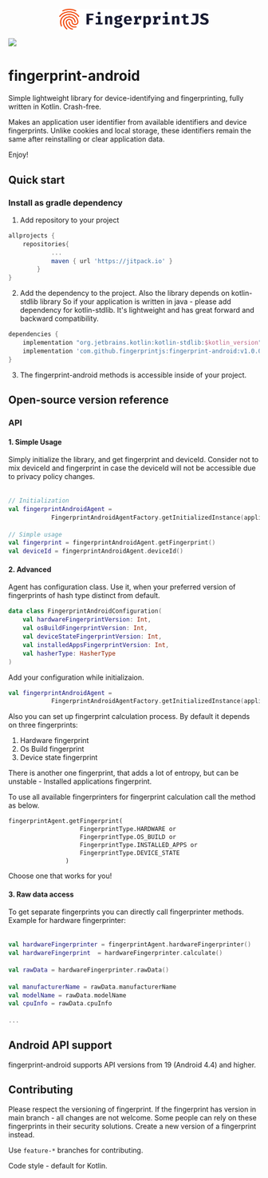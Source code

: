 <p align="center">
  <a href="https://fingerprintjs.com">
    <img src="resources/logo.svg" alt="FingerprintJS" width="300px" />
  </a>
</p>

[![](https://jitpack.io/v/fingerprintjs/fingerprint-android.svg)](https://jitpack.io/#fingerprintjs/fingerprint-android)
# fingerprint-android

Simple lightweight library for device-identifying and fingerprinting, fully written in Kotlin. Crash-free. 

Makes an application user identifier from available identifiers and device fingerprints.
Unlike cookies and local storage, these identifiers remain the same after reinstalling or clear application data.

Enjoy!


## Quick start

### Install as gradle dependency

1. Add repository to your project

```gradle
allprojects {
	repositories{
			...
			maven { url 'https://jitpack.io' }	
		}
}
```

2. Add the dependency to the project. Also the library depends on kotlin-stdlib library So if your application is written in java - please add dependency for kotlin-stdlib. It's lightweight and has great forward and backward compatibility.

```gradle
dependencies {
	implementation "org.jetbrains.kotlin:kotlin-stdlib:$kotlin_version"
	implementation 'com.github.fingerprintjs:fingerprint-android:v1.0.0'
}
```

3. The fingerprint-android methods is accessible inside of your project.


## Open-source version reference


### API
#### 1. Simple Usage

Simply initialize the library, and get fingerprint and deviceId. 
Consider not to mix deviceId and fingerprint in case the deviceId will not be accessible due to privacy policy changes.

```kotlin

// Initialization
val fingerprintAndroidAgent =
            FingerprintAndroidAgentFactory.getInitializedInstance(applicationContext)

// Simple usage
val fingerprint = fingerprintAndroidAgent.getFingerprint()
val deviceId = fingerprintAndroidAgent.deviceId()

```

#### 2. Advanced

Agent has configuration class. Use it, when your preferred version of fingerprints of hash type distinct from default.

```kotlin
data class FingerprintAndroidConfiguration(
    val hardwareFingerprintVersion: Int,
    val osBuildFingerprintVersion: Int,
    val deviceStateFingerprintVersion: Int,
    val installedAppsFingerprintVersion: Int,
    val hasherType: HasherType
)
```

Add your configuration while initializaion.

```kotlin
val fingerprintAndroidAgent =
            FingerprintAndroidAgentFactory.getInitializedInstance(applicationContext, configuration)
```

Also you can set up fingerprint calculation process. 
By default it depends on three fingerprints:

1. Hardware fingerprint
2. Os Build fingerprint
3. Device state fingerprint

There is another one fingerprint, that adds a lot of entropy, but can be unstable - Installed applications fingerprint. 

To use all available fingerprinters for fingerprint calculation call the method as below.

```
fingerprintAgent.getFingerprint(
                    FingerprintType.HARDWARE or
                    FingerprintType.OS_BUILD or
                    FingerprintType.INSTALLED_APPS or
                    FingerprintType.DEVICE_STATE
                )
```

Choose one that works for you!

#### 3. Raw data access

To get separate fingerprints you can directly call fingerprinter methods.
Example for hardware fingerprinter:

```kotlin

val hardwareFingerprinter = fingerprintAgent.hardwareFingerprinter()
val hardwareFingerprint  = hardwareFingerprinter.calculate()

val rawData = hardwareFingerprinter.rawData()

val manufacturerName = rawData.manufacturerName
val modelName = rawData.modelName
val cpuInfo = rawData.cpuInfo

...

```



## Android API support
fingerprint-android supports API versions from 19 (Android 4.4) and higher.



## Contributing

Please respect the versioning of fingerprint. If the fingerprint has version in main branch - all changes are not welcome. Some people can rely on these fingerprints in their security solutions. Create a new version of a fingerprint instead. 

Use ```feature-*``` branches for contributing.

Code style - default for Kotlin.

